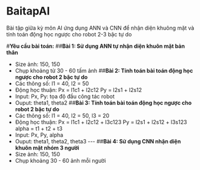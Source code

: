 # BaitapAI
Bài tập giữa kỳ môn AI ứng dụng ANN và CNN để nhận diện khuông mặt và tính toán động học ngược cho robot 2-3 bậc tự do

#**Yêu cầu bài toán:**
##**Bài 1: Sử dụng ANN tự nhận diện khuôn mặt bản thân**
  - Size ảnh: 150, 150
  - Chụp khoảng từ 30 - 60 tấm ảnh
##**Bài 2: Tính toán bài toán động học ngược cho robot 2 bậc tự do**
  - Các thông số: l1 = 40, l2 = 50
  - Động học thuận: Px = l1c1 + l2c12
                    Py = l2s1 + l2s12
  - Input: Px, Py: tọa độ đầu công tác robot
  - Ouput: theta1, theta2
##**Bài 3: Tính toán bài toán động học ngược cho robot 2 bậc tự do**
  - Các thông số: l1 = 40, l2 = 50, l3 = 20
  - Động học thuận: Px = l1c1 + l2c12 + l3c123
                    Py = l2s1 + l2s12 + l3s123
                    alpha = t1 + t2 + t3
  - Input: Px, Py, alpha
  - Ouput: theta1, theta2, theta3 ---
##**Bài 4: Sử dụng CNN nhận diện khuôn mặt nhóm 3 người**
  - Size ảnh: 150, 150
  - Chụp khoảng 30 - 60 ảnh mỗi người
                    
